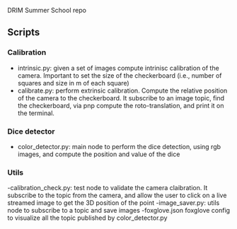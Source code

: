 DRIM Summer School repo

## Scripts
### Calibration
- intrinsic.py: given a set of images compute intrinisc calibration of the camera. Important to set the size of the checkerboard (i.e., number of squares and size in m of each square)
- calibrate.py: perform extrinsic calibration. Compute the relative position of the camera to the checkerboard. It subscribe to an image topic, find the checkerboard, via pnp compute the roto-translation, and print it on the terminal.

### Dice detector
- color_detector.py: main node to perform the dice detection, using rgb images, and compute the position and value of the dice

### Utils
-calibration_check.py: test node to validate the camera claibration. It subscribe to the topic from the camera, and allow the user to click on a live streamed image to get the 3D position of the point
-image_saver.py: utils node to subscribe to a topic and save images
-foxglove.json foxglove config to visualize all the topic published by color_detector.py

